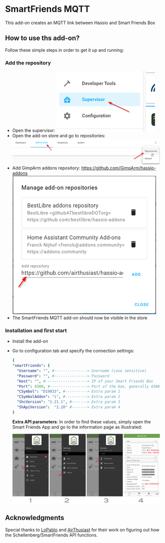 # SmartFriends MQTT
This add-on creates an MQTT link between Hassio and Smart Friends Box

## How to use ths add-on?

Follow these simple steps in order to get it up and running:
### Add the repository
- Open the supervisor:
  ![alt](images/doc02.png)
- Open the add-on store and go to repositories:
  ![alt](images/doc03.png)
- Add GimpArm addons repository: https://github.com/GimpArm/hassio-addons
  ![alt](images/doc04.png)
- The SmartFriends MQTT add-on should now be visible in the store

### Installation and first start
- Install the add-on
- Go to configuration tab and specify the connection settings:
  ```yaml
  {
  "smartFriends": {
    "Username": "", #---------------> Username (case sensitive)
    "Password": "", #---------------> Password
    "Host": "", #-------------------> IP of your Smart Friends Box
    "Port": 4300, #-----------------> Port of the box, generally 4300/tcp
    "CSymbol": "D19033", #----------> Extra param 1
    "CSymbolAddon": "i", #----------> Extra param 2
    "ShcVersion": "2.21.1", #-------> Extra param 3
    "ShApiVersion":  "2.20" #-------> Extra param 4
  }
  ```
  **Extra API parameters**:
  In order to find these values, simply open the Smart Friends App and go to the information page as illustrated:

  ![alt](images/doc00.jpg)





## Acknowledgments
Special thanks to [LoPablo](https://github.com/LoPablo) and [AirThusiast](https://github.com/airthusiast) for their work on figuring out how the Schellenberg/SmartFriends API functions.